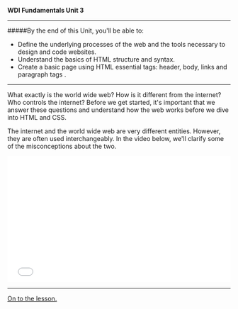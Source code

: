 **WDI Fundamentals Unit 3**

---

#####By the end of this Unit, you'll be able to:

* Define the underlying processes of the web and the tools necessary to design and code websites.
* Understand the basics of HTML structure and syntax.
* Create a basic page using HTML essential tags: header, body, links and paragraph tags .

---

What exactly is the world wide web? How is it different from the internet? Who controls the internet? Before we get started, it's important that we answer these questions and understand how the web works before we dive into HTML and CSS.

The internet and the world wide web are very different entities. However, they are often used interchangeably. In the video below, we'll clarify some of the misconceptions about the two.

<div class="wistia_responsive_padding" style="padding:56.25% 0 0 0;position:relative;"><div class="wistia_responsive_wrapper" style="height:100%;left:0;position:absolute;top:0;width:100%;"><iframe src="//fast.wistia.net/embed/iframe/1xn829azov?seo=false&videoFoam=true" allowtransparency="true" frameborder="0" scrolling="no" class="wistia_embed" name="wistia_embed" allowfullscreen mozallowfullscreen webkitallowfullscreen oallowfullscreen msallowfullscreen width="100%" height="100%"></iframe></div></div>
<script src="//fast.wistia.net/assets/external/E-v1.js" async></script>

---

[On to the lesson.](02_lesson.md)

